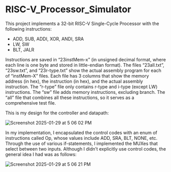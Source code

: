 # RISC-V_Processor_Simulator
This project implements a 32-bit RISC-V Single-Cycle Processor with the following instructions:
* ADD, SUB, ADDI, XOR, ANDI, SRA
* LW, SW
* BLT, JALR

Instructions are saved in “23instMem-x” (in unsigned decimal format, where each line is one byte and stored in little-endian format). The files “23all.txt”, “23sw.txt”, and “23r-type.txt” show the actual assembly program for each of “instMem-X” files. Each file has 3 columns that show the memory address (in hex), the instruction (in hex), and the actual assembly instruction. The “r-type” file only contains r-type and i-type (except LW) instructions. The “sw” file adds memory instructions, excluding branch. The “all” file that combines all these instructions, so it serves as a comprehensive test file.

This is my design for the controller and datapath:

![Screenshot 2025-01-29 at 5 06 02 PM](https://github.com/user-attachments/assets/8a62d60b-77f0-4da7-a6a4-aa837e8e5e2c)


In my implementation, I encapsulated the control codes with an enum of instructions called Op, whose values include ADD, SRA, BLT, NONE, etc. Through the use of various if-statements, I implemented the MUXes that select between two inputs. Although I didn’t explicitly use control codes, the general idea I had was as follows:

![Screenshot 2025-01-29 at 5 06 21 PM](https://github.com/user-attachments/assets/739227e3-ba8f-46cb-87cf-287040498de5)
